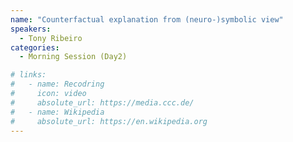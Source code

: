 ```yaml
---
name: "Counterfactual explanation from (neuro-)symbolic view"
speakers:
  - Tony Ribeiro
categories:
  - Morning Session (Day2)

# links:
#   - name: Recodring
#     icon: video
#     absolute_url: https://media.ccc.de/
#   - name: Wikipedia
#     absolute_url: https://en.wikipedia.org
---
```



